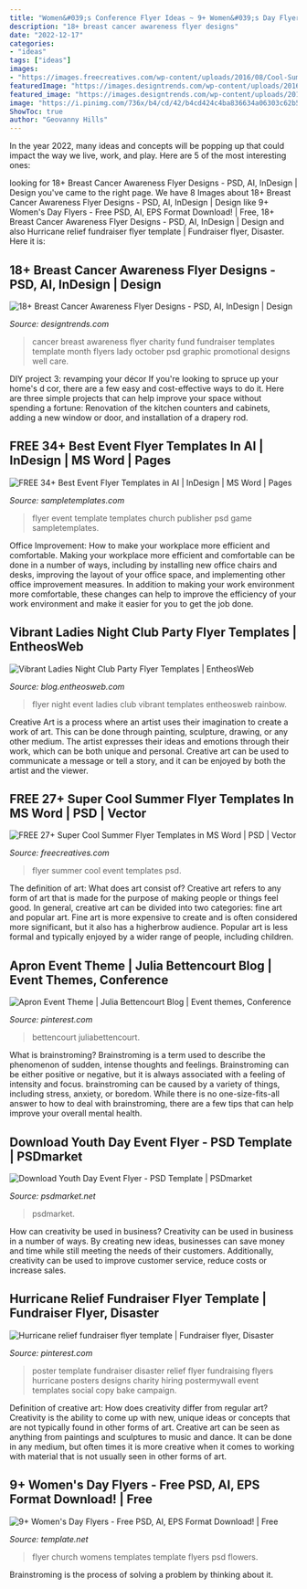```yaml
---
title: "Women&#039;s Conference Flyer Ideas ~ 9+ Women&#039;s Day Flyers"
description: "18+ breast cancer awareness flyer designs"
date: "2022-12-17"
categories:
- "ideas"
tags: ["ideas"]
images:
- "https://images.freecreatives.com/wp-content/uploads/2016/08/Cool-Summer-Event-Flyer-Design.jpg"
featuredImage: "https://images.designtrends.com/wp-content/uploads/2016/08/14173706/Breast-Cancer-Fund-Charity-Flyer.jpg"
featured_image: "https://images.designtrends.com/wp-content/uploads/2016/08/14173706/Breast-Cancer-Fund-Charity-Flyer.jpg"
image: "https://i.pinimg.com/736x/b4/cd/42/b4cd424c4ba836634a06303c62b55d59.jpg"
ShowToc: true
author: "Geovanny Hills"
---
```



In the year 2022, many ideas and concepts will be popping up that could impact the way we live, work, and play. Here are 5 of the most interesting ones:

	

		
looking for 18+ Breast Cancer Awareness Flyer Designs - PSD, AI, InDesign | Design you've came to the right page. We have 8 Images about 18+ Breast Cancer Awareness Flyer Designs - PSD, AI, InDesign | Design like 9+ Women&#039;s Day Flyers - Free PSD, AI, EPS Format Download! | Free, 18+ Breast Cancer Awareness Flyer Designs - PSD, AI, InDesign | Design and also Hurricane relief fundraiser flyer template | Fundraiser flyer, Disaster. Here it is:
		
    
## 18+ Breast Cancer Awareness Flyer Designs - PSD, AI, InDesign | Design

<img loading=lazy src="https://images.designtrends.com/wp-content/uploads/2016/08/14173706/Breast-Cancer-Fund-Charity-Flyer.jpg" onerror="this.onerror=null;this.src='https://tse4.mm.bing.net/th?id=OIP.fNnYQ2uo8bJl4HXZHAFVHgHaKd&amp;pid=15.1';" alt="18+ Breast Cancer Awareness Flyer Designs - PSD, AI, InDesign | Design">

_Source: designtrends.com_

>cancer breast awareness flyer charity fund fundraiser templates template month flyers lady october psd graphic promotional designs well care. 

	

DIY project 3: revamping your décor
If you're looking to spruce up your home's d cor, there are a few easy and cost-effective ways to do it. Here are three simple projects that can help improve your space without spending a fortune: Renovation of the kitchen counters and cabinets, adding a new window or door, and installation of a drapery rod.

    
## FREE 34+ Best Event Flyer Templates In AI | InDesign | MS Word | Pages

<img loading=lazy src="https://images.sampletemplates.com/wp-content/uploads/2014/09/211.jpg" onerror="this.onerror=null;this.src='https://tse1.mm.bing.net/th?id=OIP.PJuCvVZUEX16UpLbWcVi1wHaKO&amp;pid=15.1';" alt="FREE 34+ Best Event Flyer Templates in AI | InDesign | MS Word | Pages">

_Source: sampletemplates.com_

>flyer event template templates church publisher psd game sampletemplates. 

	

Office Improvement: How to make your workplace more efficient and comfortable.
Making your workplace more efficient and comfortable can be done in a number of ways, including by installing new office chairs and desks, improving the layout of your office space, and implementing other office improvement measures. In addition to making your work environment more comfortable, these changes can help to improve the efficiency of your work environment and make it easier for you to get the job done.

    
## Vibrant Ladies Night Club Party Flyer Templates | EntheosWeb

<img loading=lazy src="http://blog.entheosweb.com/wp-content/uploads/2012/04/flyers39.jpg" onerror="this.onerror=null;this.src='https://tse2.mm.bing.net/th?id=OIP.qIJrw0jnhG8naYmdzWEkLAHaMg&amp;pid=15.1';" alt="Vibrant Ladies Night Club Party Flyer Templates | EntheosWeb">

_Source: blog.entheosweb.com_

>flyer night event ladies club vibrant templates entheosweb rainbow. 

	

Creative Art is a process where an artist uses their imagination to create a work of art. This can be done through painting, sculpture, drawing, or any other medium. The artist expresses their ideas and emotions through their work, which can be both unique and personal. Creative art can be used to communicate a message or tell a story, and it can be enjoyed by both the artist and the viewer.

    
## FREE 27+ Super Cool Summer Flyer Templates In MS Word | PSD | Vector

<img loading=lazy src="https://images.freecreatives.com/wp-content/uploads/2016/08/Cool-Summer-Event-Flyer-Design.jpg" onerror="this.onerror=null;this.src='https://tse4.mm.bing.net/th?id=OIP.7L78uxQdLNz0sMbnc2lGAwHaKW&amp;pid=15.1';" alt="FREE 27+ Super Cool Summer Flyer Templates in MS Word | PSD | Vector">

_Source: freecreatives.com_

>flyer summer cool event templates psd. 

	

The definition of art: What does art consist of?
Creative art refers to any form of art that is made for the purpose of making people or things feel good. In general, creative art can be divided into two categories: fine art and popular art. Fine art is more expensive to create and is often considered more significant, but it also has a higherbrow audience. Popular art is less formal and typically enjoyed by a wider range of people, including children.

    
## Apron Event Theme | Julia Bettencourt Blog | Event Themes, Conference

<img loading=lazy src="https://i.pinimg.com/736x/b4/cd/42/b4cd424c4ba836634a06303c62b55d59.jpg" onerror="this.onerror=null;this.src='https://tse2.mm.bing.net/th?id=OIP.TeN-QxJKso0717ieKare5wHaJH&amp;pid=15.1';" alt="Apron Event Theme | Julia Bettencourt Blog | Event themes, Conference">

_Source: pinterest.com_

>bettencourt juliabettencourt. 

	

What is brainstroming?
Brainstroming is a term used to describe the phenomenon of sudden, intense thoughts and feelings. Brainstroming can be either positive or negative, but it is always associated with a feeling of intensity and focus. brainstroming can be caused by a variety of things, including stress, anxiety, or boredom. While there is no one-size-fits-all answer to how to deal with brainstroming, there are a few tips that can help improve your overall mental health.

    
## Download Youth Day Event Flyer - PSD Template | PSDmarket

<img loading=lazy src="https://www.psdmarket.net/wp-content/uploads/2019/06/youth_day_event_flyer_psd_psdmarket_2.jpg" onerror="this.onerror=null;this.src='https://tse4.mm.bing.net/th?id=OIP.WH_KJ9ZaBeRZDGFGwXJZTQHaHa&amp;pid=15.1';" alt="Download Youth Day Event Flyer - PSD Template | PSDmarket">

_Source: psdmarket.net_

>psdmarket. 

	

How can creativity be used in business?
Creativity can be used in business in a number of ways. By creating new ideas, businesses can save money and time while still meeting the needs of their customers. Additionally, creativity can be used to improve customer service, reduce costs or increase sales.

    
## Hurricane Relief Fundraiser Flyer Template | Fundraiser Flyer, Disaster

<img loading=lazy src="https://i.pinimg.com/originals/ba/b5/bc/bab5bc4ed0fed1d534ccc4c2ff2de7a5.jpg" onerror="this.onerror=null;this.src='https://tse3.mm.bing.net/th?id=OIP.7zLXY7PtxoBY46gDwYz3vAHaLH&amp;pid=15.1';" alt="Hurricane relief fundraiser flyer template | Fundraiser flyer, Disaster">

_Source: pinterest.com_

>poster template fundraiser disaster relief flyer fundraising flyers hurricane posters designs charity hiring postermywall event templates social copy bake campaign. 

	

Definition of creative art: How does creativity differ from regular art?
Creativity is the ability to come up with new, unique ideas or concepts that are not typically found in other forms of art. Creative art can be seen as anything from paintings and sculptures to music and dance. It can be done in any medium, but often times it is more creative when it comes to working with material that is not usually seen in other forms of art.

    
## 9+ Women&#039;s Day Flyers - Free PSD, AI, EPS Format Download! | Free

<img loading=lazy src="https://images.template.net/wp-content/uploads/2017/02/27073807/Womens-Day-Church-Flyer.jpg" onerror="this.onerror=null;this.src='https://tse1.mm.bing.net/th?id=OIP._Z_hItj0URr1y0eQ6LiaJQHaFT&amp;pid=15.1';" alt="9+ Women&#039;s Day Flyers - Free PSD, AI, EPS Format Download! | Free">

_Source: template.net_

>flyer church womens templates template flyers psd flowers. 

	

Brainstroming is the process of solving a problem by thinking about it.

